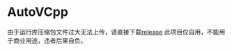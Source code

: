 # AutoVCpp
由于运行库压缩包文件过大无法上传，请直接下载[release](https://github.com/Ximxin/AutoVCpp/releases/download/v1.0/AutoVcpp-v1.0.zip)
此项目仅自用，不能用于商业用途，违者后果自负。
